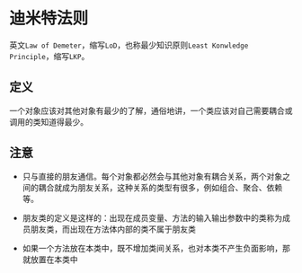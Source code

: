 # 迪米特法则
英文`Law of Demeter`，缩写`LoD`，也称最少知识原则`Least Konwledge Principle`，缩写`LKP`。

## 定义
一个对象应该对其他对象有最少的了解，通俗地讲，一个类应该对自己需要耦合或调用的类知道得最少。

## 注意

- 只与直接的朋友通信。每个对象都必然会与其他对象有耦合关系，两个对象之间的耦合就成为朋友关系，这种关系的类型有很多，例如组合、聚合、依赖等。

- 朋友类的定义是这样的：出现在成员变量、方法的输入输出参数中的类称为成员朋友类，而出现在方法体内部的类不属于朋友类

- 如果一个方法放在本类中，既不增加类间关系，也对本类不产生负面影响，那就放置在本类中